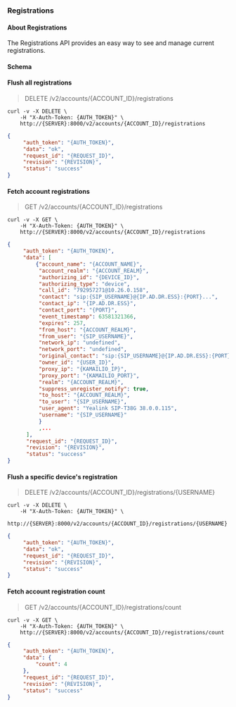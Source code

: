 ### Registrations

#### About Registrations

The Registrations API provides an easy way to see and manage current registrations.

#### Schema



#### Flush all registrations

> DELETE /v2/accounts/{ACCOUNT_ID}/registrations

```shell
curl -v -X DELETE \
    -H "X-Auth-Token: {AUTH_TOKEN}" \
    http://{SERVER}:8000/v2/accounts/{ACCOUNT_ID}/registrations
```

```json
{
     "auth_token": "{AUTH_TOKEN}",
     "data": "ok",
     "request_id": "{REQUEST_ID}",
     "revision": "{REVISION}",
     "status": "success"
}
```

#### Fetch account registrations

> GET /v2/accounts/{ACCOUNT_ID}/registrations

```shell
curl -v -X GET \
    -H "X-Auth-Token: {AUTH_TOKEN}" \
    http://{SERVER}:8000/v2/accounts/{ACCOUNT_ID}/registrations
```

```json
{
     "auth_token": "{AUTH_TOKEN}",
     "data": [
         {"account_name": "{ACCOUNT_NAME}",
          "account_realm": "{ACCOUNT_REALM}",
          "authorizing_id": "{DEVICE_ID}",
          "authorizing_type": "device",
          "call_id": "792957271@10.26.0.158",
          "contact": "sip:{SIP_USERNAME}@{IP.AD.DR.ESS}:{PORT}...",
          "contact_ip": "{IP.AD.DR.ESS}",
          "contact_port": "{PORT}",
          "event_timestamp": 63581321366,
          "expires": 257,
          "from_host": "{ACCOUNT_REALM}",
          "from_user": "{SIP_USERNAME}",
          "network_ip": "undefined",
          "network_port": "undefined",
          "original_contact": "sip:{SIP_USERNAME}@{IP.AD.DR.ESS}:{PORT}...",
          "owner_id": "{USER_ID}",
          "proxy_ip": "{KAMAILIO_IP}",
          "proxy_port": "{KAMAILIO_PORT}",
          "realm": "{ACCOUNT_REALM}",
          "suppress_unregister_notify": true,
          "to_host": "{ACCOUNT_REALM}",
          "to_user": "{SIP_USERNAME}",
          "user_agent": "Yealink SIP-T38G 38.0.0.115",
          "username": "{SIP_USERNAME}"
          }
          ,...
      ],
      "request_id": "{REQUEST_ID}",
      "revision": "{REVISION}",
      "status": "success"
}
```

#### Flush a specific device's registration

> DELETE /v2/accounts/{ACCOUNT_ID}/registrations/{USERNAME}

```shell
curl -v -X DELETE \
    -H "X-Auth-Token: {AUTH_TOKEN}" \
    http://{SERVER}:8000/v2/accounts/{ACCOUNT_ID}/registrations/{USERNAME}
```

```json
{
     "auth_token": "{AUTH_TOKEN}",
     "data": "ok",
     "request_id": "{REQUEST_ID}",
     "revision": "{REVISION}",
     "status": "success"
}
```

#### Fetch account registration count

> GET /v2/accounts/{ACCOUNT_ID}/registrations/count

```shell
curl -v -X GET \
    -H "X-Auth-Token: {AUTH_TOKEN}" \
    http://{SERVER}:8000/v2/accounts/{ACCOUNT_ID}/registrations/count
```

```json
{
     "auth_token": "{AUTH_TOKEN}",
     "data": {
         "count": 4
     },
     "request_id": "{REQUEST_ID}",
     "revision": "{REVISION}",
     "status": "success"
}
```
